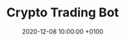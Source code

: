 ---
layout: post
title: Crypto Trading Bot
link: https://github.com/fabianboesiger/trader
description: "A fully automated trading bot for the Binance crypto exchange."
date: 2020-12-08 10:00:00 +0100
categories: Projekt
---